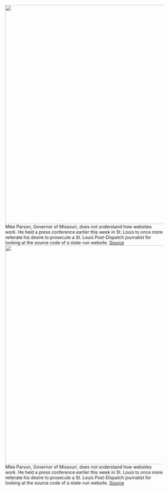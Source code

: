 <img src='https://cdn.vox-cdn.com/thumbor/PeWc5k5uk3fc7Y9_K6-mUvA9oug=/0x0:3332x2217/1200x800/filters:focal(1281x364:1813x896)/cdn.vox-cdn.com/uploads/chorus_image/image/70333855/1146875721.0.jpg' width='700px' /><br/>
Mike Parson, Governor of Missouri, does not understand how websites work. He held a press conference earlier this week in St. Louis to once more reiterate his desire to prosecute a St. Louis Post-Dispatch journalist for looking at the source code of a state-run website.
<a href='https://www.theverge.com/2021/12/31/22861188/missouri-governor-mike-parson-hack-website-source-code'> Source <a/><img src='https://cdn.vox-cdn.com/thumbor/PeWc5k5uk3fc7Y9_K6-mUvA9oug=/0x0:3332x2217/1200x800/filters:focal(1281x364:1813x896)/cdn.vox-cdn.com/uploads/chorus_image/image/70333855/1146875721.0.jpg' width='700px' /><br/>
Mike Parson, Governor of Missouri, does not understand how websites work. He held a press conference earlier this week in St. Louis to once more reiterate his desire to prosecute a St. Louis Post-Dispatch journalist for looking at the source code of a state-run website.
<a href='https://www.theverge.com/2021/12/31/22861188/missouri-governor-mike-parson-hack-website-source-code'> Source <a/>